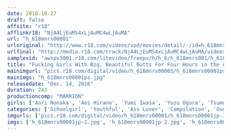```yaml
---
date: 2018-10-27
draft: false
affsite: "r18"
afflinkr18: "NjA4LjEuMS4xLjAuMC4wLjAuMA"
url: "h_618mnrs00001"
urloriginal: "http://www.r18.com/videos/vod/movies/detail/-/id=h_618mnrs00001"
urlfinal: "http://media.r18.com/track/NjA4LjEuMS4xLjAuMC4wLjAuMA/videos/vod/movies/detail/-/id=h_618mnrs00001"
samplevid: "awspv3001.r18.com/litevideo/freepv/h/h_6/h_618mnrs001/h_618mnrs001_dmb_w.mp4"
title: "Fucking Girls With Big, Beautiful Butts For Four Hours in the Afternoon"
mainimgurl: "pics.r18.com/digital/video/h_618mnrs00001/h_618mnrs00001ps.jpg"
mainimgs: "h_618mnrs00001ps.jpg"
releasedate: "Dec. 14, 2016"
duration: 243
productioncomp: "MARRION"
girls: ['Anri Nonaka', 'Aoi Hirano', 'Yumi Iwasa', 'Yuzu Ogura', 'Tsumugi Serizawa', 'Tsuna Kimura']
categories: ['Schoolgirl', 'Youthful', 'Ass Lover', 'Compilation', 'Over 4 Hours', 'Hi-Def']
imgurls: ['pics.r18.com/digital/video/h_618mnrs00001/h_618mnrs00001jp-1.jpg', 'pics.r18.com/digital/video/h_618mnrs00001/h_618mnrs00001jp-2.jpg', 'pics.r18.com/digital/video/h_618mnrs00001/h_618mnrs00001jp-3.jpg', 'pics.r18.com/digital/video/h_618mnrs00001/h_618mnrs00001jp-4.jpg', 'pics.r18.com/digital/video/h_618mnrs00001/h_618mnrs00001jp-5.jpg', 'pics.r18.com/digital/video/h_618mnrs00001/h_618mnrs00001jp-6.jpg', 'pics.r18.com/digital/video/h_618mnrs00001/h_618mnrs00001jp-7.jpg', 'pics.r18.com/digital/video/h_618mnrs00001/h_618mnrs00001jp-8.jpg', 'pics.r18.com/digital/video/h_618mnrs00001/h_618mnrs00001jp-9.jpg', 'pics.r18.com/digital/video/h_618mnrs00001/h_618mnrs00001jp-10.jpg', 'pics.r18.com/digital/video/h_618mnrs00001/h_618mnrs00001jp-11.jpg', 'pics.r18.com/digital/video/h_618mnrs00001/h_618mnrs00001jp-12.jpg', 'pics.r18.com/digital/video/h_618mnrs00001/h_618mnrs00001jp-13.jpg', 'pics.r18.com/digital/video/h_618mnrs00001/h_618mnrs00001jp-14.jpg', 'pics.r18.com/digital/video/h_618mnrs00001/h_618mnrs00001jp-15.jpg', 'pics.r18.com/digital/video/h_618mnrs00001/h_618mnrs00001jp-16.jpg', 'pics.r18.com/digital/video/h_618mnrs00001/h_618mnrs00001jp-17.jpg', 'pics.r18.com/digital/video/h_618mnrs00001/h_618mnrs00001jp-18.jpg', 'pics.r18.com/digital/video/h_618mnrs00001/h_618mnrs00001jp-19.jpg', 'pics.r18.com/digital/video/h_618mnrs00001/h_618mnrs00001jp-20.jpg']
imgs: ['h_618mnrs00001jp-1.jpg', 'h_618mnrs00001jp-2.jpg', 'h_618mnrs00001jp-3.jpg', 'h_618mnrs00001jp-4.jpg', 'h_618mnrs00001jp-5.jpg', 'h_618mnrs00001jp-6.jpg', 'h_618mnrs00001jp-7.jpg', 'h_618mnrs00001jp-8.jpg', 'h_618mnrs00001jp-9.jpg', 'h_618mnrs00001jp-10.jpg', 'h_618mnrs00001jp-11.jpg', 'h_618mnrs00001jp-12.jpg', 'h_618mnrs00001jp-13.jpg', 'h_618mnrs00001jp-14.jpg', 'h_618mnrs00001jp-15.jpg', 'h_618mnrs00001jp-16.jpg', 'h_618mnrs00001jp-17.jpg', 'h_618mnrs00001jp-18.jpg', 'h_618mnrs00001jp-19.jpg', 'h_618mnrs00001jp-20.jpg']
---
```

